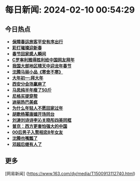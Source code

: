 
# 每日新闻: 2024-02-10 00:54:29
## 今日热点

- **[保障春运旅客平安有序出行](https://www.163.com/search?keyword=%E4%BF%9D%E9%9A%9C%E6%98%A5%E8%BF%90%E6%97%85%E5%AE%A2%E5%B9%B3%E5%AE%89%E6%9C%89%E5%BA%8F%E5%87%BA%E8%A1%8C)**
- **[彩灯璀璨迎新春](https://www.163.com/search?keyword=%E5%BD%A9%E7%81%AF%E7%92%80%E7%92%A8%E8%BF%8E%E6%96%B0%E6%98%A5)**
- **[春节回家感人瞬间](https://www.163.com/search?keyword=%E6%98%A5%E8%8A%82%E5%9B%9E%E5%AE%B6%E6%84%9F%E4%BA%BA%E7%9E%AC%E9%97%B4)**
- **[C罗率利雅得胜利给中国网友拜年](https://www.163.com/search?keyword=C%E7%BD%97%E7%8E%87%E5%88%A9%E9%9B%85%E5%BE%97%E8%83%9C%E5%88%A9%E7%BB%99%E4%B8%AD%E5%9B%BD%E7%BD%91%E5%8F%8B%E6%8B%9C%E5%B9%B4)**
- **[我国大部地区晴天中迎龙年春节](https://www.163.com/search?keyword=%E6%88%91%E5%9B%BD%E5%A4%A7%E9%83%A8%E5%9C%B0%E5%8C%BA%E6%99%B4%E5%A4%A9%E4%B8%AD%E8%BF%8E%E9%BE%99%E5%B9%B4%E6%98%A5%E8%8A%82)**
- **[沈腾马丽小品《寒舍不寒》](https://www.163.com/search?keyword=%E6%B2%88%E8%85%BE%E9%A9%AC%E4%B8%BD%E5%B0%8F%E5%93%81%E3%80%8A%E5%AF%92%E8%88%8D%E4%B8%8D%E5%AF%92%E3%80%8B)**
- **[大年初一:拜大年](https://www.163.com/search?keyword=%E5%A4%A7%E5%B9%B4%E5%88%9D%E4%B8%80+%E6%8B%9C%E5%A4%A7%E5%B9%B4)**
- **[西安分会场赢麻了](https://www.163.com/search?keyword=%E8%A5%BF%E5%AE%89%E5%88%86%E4%BC%9A%E5%9C%BA%E8%B5%A2%E9%BA%BB%E4%BA%86)**
- **[马思纯半年瘦了50斤](https://www.163.com/search?keyword=%E9%A9%AC%E6%80%9D%E7%BA%AF%E5%8D%8A%E5%B9%B4%E7%98%A6%E4%BA%8650%E6%96%A4)**
- **[尼格买提穿帮](https://www.163.com/search?keyword=%E5%B0%BC%E6%A0%BC%E4%B9%B0%E6%8F%90%E7%A9%BF%E5%B8%AE)**
- **[迪丽热巴美疯](https://www.163.com/search?keyword=%E8%BF%AA%E4%B8%BD%E7%83%AD%E5%B7%B4%E7%BE%8E%E7%96%AF)**
- **[为什么年轻人不愿回家过年](https://www.163.com/search?keyword=%E4%B8%BA%E4%BB%80%E4%B9%88%E5%B9%B4%E8%BD%BB%E4%BA%BA%E4%B8%8D%E6%84%BF%E5%9B%9E%E5%AE%B6%E8%BF%87%E5%B9%B4)**
- **[胡歌杨幂唐嫣开场同台](https://www.163.com/search?keyword=%E8%83%A1%E6%AD%8C%E6%9D%A8%E5%B9%82%E5%94%90%E5%AB%A3%E5%BC%80%E5%9C%BA%E5%90%8C%E5%8F%B0)**
- **[刘涛刘诗诗李沁关晓彤四美同框](https://www.163.com/search?keyword=%E5%88%98%E6%B6%9B%E5%88%98%E8%AF%97%E8%AF%97%E6%9D%8E%E6%B2%81%E5%85%B3%E6%99%93%E5%BD%A4%E5%9B%9B%E7%BE%8E%E5%90%8C%E6%A1%86)**
- **[普京：西方更害怕强大的中国](https://www.163.com/search?keyword=%E6%99%AE%E4%BA%AC%EF%BC%9A%E8%A5%BF%E6%96%B9%E6%9B%B4%E5%AE%B3%E6%80%95%E5%BC%BA%E5%A4%A7%E7%9A%84%E4%B8%AD%E5%9B%BD)**
- **[00后男子入赘相恋8年女友](https://www.163.com/search?keyword=00%E5%90%8E%E7%94%B7%E5%AD%90%E5%85%A5%E8%B5%98%E7%9B%B8%E6%81%8B8%E5%B9%B4%E5%A5%B3%E5%8F%8B)**
- **[沈腾也嘴瓢了](https://www.163.com/search?keyword=%E6%B2%88%E8%85%BE%E4%B9%9F%E5%98%B4%E7%93%A2%E4%BA%86)**
- **[邓超后继有人了](https://www.163.com/search?keyword=%E9%82%93%E8%B6%85%E5%90%8E%E7%BB%A7%E6%9C%89%E4%BA%BA%E4%BA%86)**

## 更多
[网易新闻] (https://www.163.com/dy/media/T1500913112740.html)
